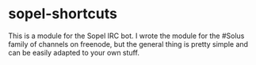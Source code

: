 # sopel-shortcuts
This is a module for the Sopel IRC bot. I wrote the module for the #Solus family of channels on freenode, but the general thing is pretty simple and can be easily adapted to your own stuff.
